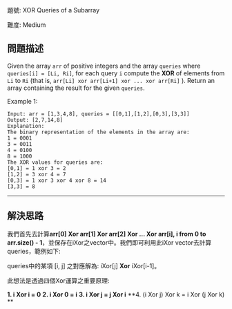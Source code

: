 題號: XOR Queries of a Subarray

難度: Medium

## 問題描述
Given the array `arr` of positive integers and the array `queries` where `queries[i] = [Li, Ri]`, for each query `i` compute the **XOR** of elements from `Li` to `Ri` (that is, `arr[Li] xor arr[Li+1] xor ... xor arr[Ri]` ). Return an array containing the result for the given `queries`.

Example 1:
```
Input: arr = [1,3,4,8], queries = [[0,1],[1,2],[0,3],[3,3]]
Output: [2,7,14,8] 
Explanation: 
The binary representation of the elements in the array are:
1 = 0001 
3 = 0011 
4 = 0100 
8 = 1000 
The XOR values for queries are:
[0,1] = 1 xor 3 = 2 
[1,2] = 3 xor 4 = 7 
[0,3] = 1 xor 3 xor 4 xor 8 = 14 
[3,3] = 8
```

---
## 解決思路
我們首先去計算**arr[0] Xor arr[1] Xor arr[2] Xor ... Xor arr[i], i from 0 to arr.size() - 1**，並保存在iXor之vector中。我們即可利用此iXor vector去計算queries，範例如下:

queries中的某項 [i, j] 之對應解為: iXor[j] **Xor** iXor[i-1]。

此想法是透過四個Xor運算之重要原理:

**1. i Xor i = 0**
**2. i Xor 0 = i**
**3. i Xor j = j Xor i**
**4. (i Xor j) Xor k = i Xor (j Xor k) **